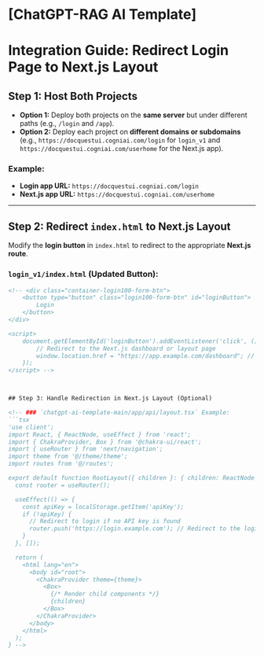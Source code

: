 # [ChatGPT-RAG AI Template]

# Integration Guide: Redirect Login Page to Next.js Layout

## Step 1: Host Both Projects  

- **Option 1:** Deploy both projects on the **same server** but under different paths (e.g., `/login` and `/app`).
- **Option 2:** Deploy each project on **different domains or subdomains** 
(e.g., `https://docquestui.cogniai.com/login` for `login_v1` and `https://docquestui.cogniai.com/userhome` for the Next.js app).  

### Example:  
- **Login app URL:** `https://docquestui.cogniai.com/login`  
- **Next.js app URL:** `https://docquestui.cogniai.com/userhome`  

---

## Step 2: Redirect `index.html` to Next.js Layout  
Modify the **login button** in `index.html` to redirect to the appropriate **Next.js route**.

### `login_v1/index.html` (Updated Button):
```html
<!-- <div class="container-login100-form-btn">
    <button type="button" class="login100-form-btn" id="loginButton">
        Login
    </button>
</div>

<script>
    document.getElementById('loginButton').addEventListener('click', () => {
        // Redirect to the Next.js dashboard or layout page
        window.location.href = "https://app.example.com/dashboard"; // Change to your Next.js app URL
    });
</script> -->



## Step 3: Handle Redirection in Next.js Layout (Optional)  

<!-- ### `chatgpt-ai-template-main/app/api/layout.tsx` Example:
```tsx
'use client';
import React, { ReactNode, useEffect } from 'react';
import { ChakraProvider, Box } from '@chakra-ui/react';
import { useRouter } from 'next/navigation';
import theme from '@/theme/theme';
import routes from '@/routes';

export default function RootLayout({ children }: { children: ReactNode }) {
  const router = useRouter();

  useEffect(() => {
    const apiKey = localStorage.getItem('apiKey');
    if (!apiKey) {
      // Redirect to login if no API key is found
      router.push('https://login.example.com'); // Redirect to the login page
    }
  }, []);

  return (
    <html lang="en">
      <body id="root">
        <ChakraProvider theme={theme}>
          <Box>
            {/* Render child components */}
            {children}
          </Box>
        </ChakraProvider>
      </body>
    </html>
  );
} -->
